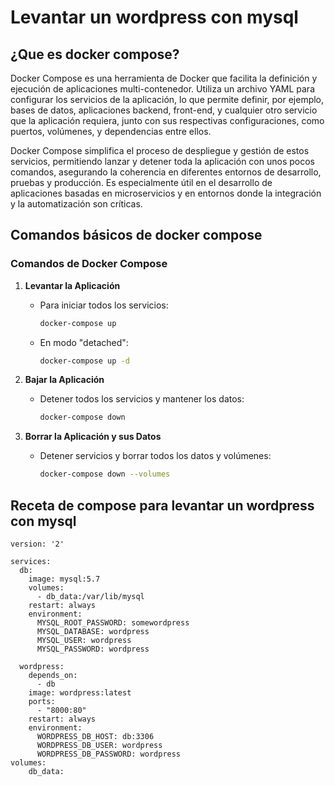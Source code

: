 # Levantar un wordpress con mysql

## ¿Que es docker compose?

Docker Compose es una herramienta de Docker que facilita la definición y ejecución de aplicaciones multi-contenedor. Utiliza un archivo YAML para configurar los servicios de la aplicación, lo que permite definir, por ejemplo, bases de datos, aplicaciones backend, front-end, y cualquier otro servicio que la aplicación requiera, junto con sus respectivas configuraciones, como puertos, volúmenes, y dependencias entre ellos.

Docker Compose simplifica el proceso de despliegue y gestión de estos servicios, permitiendo lanzar y detener toda la aplicación con unos pocos comandos, asegurando la coherencia en diferentes entornos de desarrollo, pruebas y producción. Es especialmente útil en el desarrollo de aplicaciones basadas en microservicios y en entornos donde la integración y la automatización son críticas.

## Comandos básicos de docker compose

### Comandos de Docker Compose

1. **Levantar la Aplicación**
   - Para iniciar todos los servicios:
     ```bash
     docker-compose up
     ```
   - En modo "detached":
     ```bash
     docker-compose up -d
     ```

2. **Bajar la Aplicación**
   - Detener todos los servicios y mantener los datos:
     ```bash
     docker-compose down
     ```

3. **Borrar la Aplicación y sus Datos**
   - Detener servicios y borrar todos los datos y volúmenes:
     ```bash
     docker-compose down --volumes
     ```


## Receta de compose para levantar un wordpress con mysql

```
version: '2'

services:
  db:
    image: mysql:5.7
    volumes:
      - db_data:/var/lib/mysql
    restart: always
    environment:
      MYSQL_ROOT_PASSWORD: somewordpress
      MYSQL_DATABASE: wordpress
      MYSQL_USER: wordpress
      MYSQL_PASSWORD: wordpress

  wordpress:
    depends_on:
      - db
    image: wordpress:latest
    ports:
      - "8000:80"
    restart: always
    environment:
      WORDPRESS_DB_HOST: db:3306
      WORDPRESS_DB_USER: wordpress
      WORDPRESS_DB_PASSWORD: wordpress
volumes:
    db_data:

```
